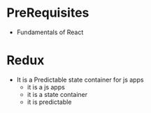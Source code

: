 # PreRequisites

- Fundamentals of React

# Redux

- It is a Predictable state container for js apps
  - it is a js apps
  - it is a state container
  - it is predictable
